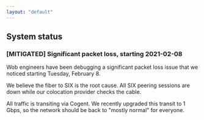```yaml
---
layout: "default"
---
```


## System status

### [MITIGATED] Significant packet loss, starting 2021-02-08

Wob engineers have been debugging a significant packet loss issue that we noticed starting Tuesday, February 8.

We believe the fiber to SIX is the root cause. All SIX peering sessions are down while our colocation provider checks the cable.

All traffic is transiting via Cogent. We recently upgraded this transit to 1 Gbps, so the network should be back to "mostly normal" for everyone.
